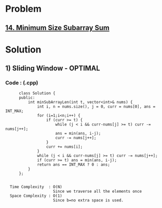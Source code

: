 # Problem

## [14. Minimum Size Subarray Sum](https://leetcode.com/problems/minimum-size-subarray-sum/)


# Solution 

## 1) Sliding Window - OPTIMAL

       
      
      
   ### Code : (.cpp)
    
          class Solution {
          public:
              int minSubArrayLen(int t, vector<int>& nums) {
                  int i, n = nums.size(), j = 0, curr = nums[0], ans = INT_MAX;
                  for (i=1;i<n;i++) {
                      if (curr >= t) {
                          while (j < i && curr-nums[j] >= t) curr -= nums[j++];
                          ans = min(ans, i-j);
                          curr -= nums[j++];
                      }
                      curr += nums[i];
                  }
                  while (j < i && curr-nums[j] >= t) curr -= nums[j++];
                  if (curr >= t) ans = min(ans, i-j);
                  return ans == INT_MAX ? 0 : ans;
              }
          };

 
      Time Complexity  : O(N) 
                         Since we traverse all the elements once
      Space Complexity : O(1)
                         Since b=no extra space is used.
